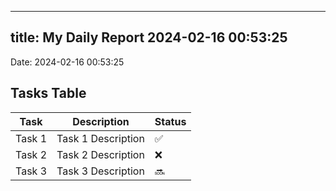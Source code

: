 
---
title: My Daily Report 2024-02-16 00:53:25
---

Date: 2024-02-16 00:53:25

## Tasks Table

| Task | Description | Status |
|------|-------------|--------|
| Task 1 | Task 1 Description | ✅ |
| Task 2 | Task 2 Description | ❌ |
| Task 3 | Task 3 Description | 🔜 |
